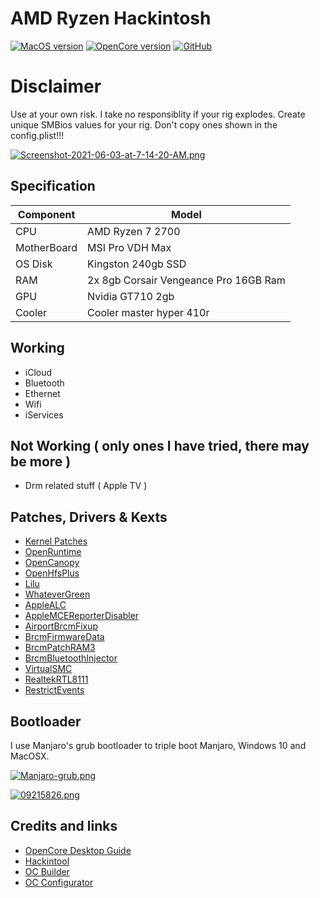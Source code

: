 # AMD Ryzen Hackintosh

[![MacOS version](https://img.shields.io/badge/macOS-11.5%20Beta%2020G5033c-informational.svg)](https://www.apple.com/macos)
[![OpenCore version](https://img.shields.io/badge/OpenCore-0.6.9-informational.svg)](https://github.com/acidanthera/OpenCorePkg)
[![GitHub](https://img.shields.io/github/license/sileshn/Ryzentosh?style=flat-square)](https://github.com/sileshn/Ryzentosh/blob/master/LICENSE)

# Disclaimer
Use at your own risk. I take no responsiblity if your rig explodes. Create unique SMBios values for your rig. Don't copy ones shown in the config.plist!!!

[![Screenshot-2021-06-03-at-7-14-20-AM.png](https://i.postimg.cc/Y0ZT6B4k/Screenshot-2021-06-03-at-7-14-20-AM.png)](https://postimg.cc/N28NtV7P)

## Specification

| Component        | Model                                  |
| ---------------- | -------------------------------------- |
| CPU              | AMD Ryzen 7 2700                       |
| MotherBoard      | MSI Pro VDH Max                        |
| OS Disk          | Kingston 240gb SSD                     |
| RAM              | 2x 8gb Corsair Vengeance Pro 16GB Ram  |
| GPU              | Nvidia GT710 2gb                       |
| Cooler    	     | Cooler master hyper 410r               |

## Working

* iCloud
* Bluetooth
* Ethernet
* Wifi
* iServices

## Not Working ( only ones I have tried, there may be more )

* Drm related stuff ( Apple TV )

## Patches, Drivers & Kexts

* [Kernel Patches](https://github.com/AMD-OSX/AMD_Vanilla)
* [OpenRuntime](https://github.com/acidanthera/OpenCorePkg)
* [OpenCanopy](https://github.com/acidanthera/OpenCorePkg)
* [OpenHfsPlus](https://github.com/acidanthera/OpenCorePkg) 
* [Lilu](https://github.com/acidanthera/Lilu)
* [WhateverGreen](https://github.com/acidanthera/WhateverGreen)
* [AppleALC](https://github.com/acidanthera/AppleALC)
* [AppleMCEReporterDisabler](https://github.com/acidanthera/OpenCorePkg)
* [AirportBrcmFixup](https://github.com/acidanthera/airportbrcmfixup/releases)
* [BrcmFirmwareData](https://github.com/acidanthera/BrcmPatchRAM)
* [BrcmPatchRAM3](https://github.com/acidanthera/BrcmPatchRAM)
* [BrcmBluetoothInjector](https://github.com/acidanthera/BrcmPatchRAM)
* [VirtualSMC](https://github.com/acidanthera/VirtualSMC)
* [RealtekRTL8111](https://github.com/Mieze/RTL8111_driver_for_OS_X)
* [RestrictEvents](https://github.com/acidanthera/RestrictEvents)

## Bootloader

I use Manjaro's grub bootloader to triple boot Manjaro, Windows 10 and MacOSX.

[![Manjaro-grub.png](https://i.postimg.cc/HxGvhDMv/Manjaro-grub.png)](https://postimg.cc/t15zsc2F)

[![09215826.png](https://i.postimg.cc/bJ731W5M/09215826.png)](https://postimg.cc/7GN3kswM)

## Credits and links

* [OpenCore Desktop Guide](https://github.com/dortania/OpenCore-Desktop-Guide)
* [Hackintool](https://www.hackintosh-forum.de/forum/thread/38316-hackintool-ehemals-intel-fb-patcher/)
* [OC Builder](https://github.com/Pavo-IM/ocbuilder)
* [OC Configurator](https://mackie100projects.altervista.org/download-opencore-configurator/)

